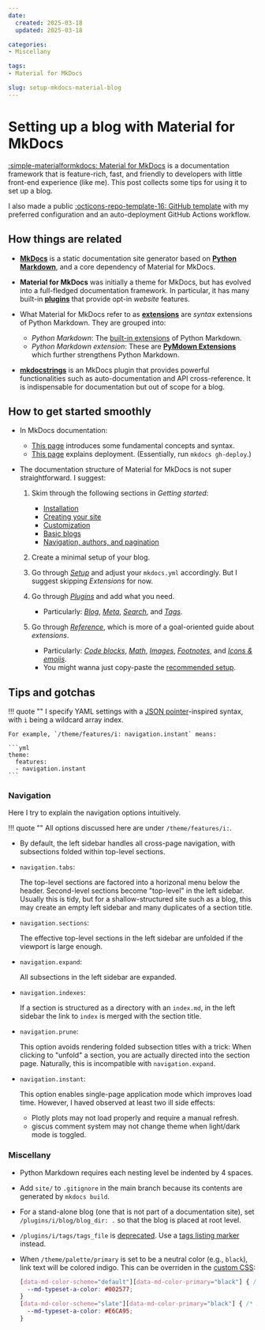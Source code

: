 ```yaml
---
date:
  created: 2025-03-18
  updated: 2025-03-18

categories:
- Miscellany

tags:
- Material for MkDocs

slug: setup-mkdocs-material-blog
---
```


# Setting up a blog with Material for MkDocs

[:simple-materialformkdocs: Material for MkDocs][1] is a documentation framework
that is feature-rich, fast, and friendly to developers with little front-end experience
(like me). This post collects some tips for using it to set up a blog.

I also made a public [:octicons-repo-template-16: GitHub template][2]
with my preferred configuration and an auto-deployment GitHub Actions workflow.

<!-- more -->


## How things are related

- [**MkDocs**][3] is a static documentation site generator based on
  [**Python Markdown**][13], and a core dependency of Material for MkDocs.

- **Material for MkDocs** was initially a theme for MkDocs,
  but has evolved into a full-fledged documentation framework. In particular,
  it has many built-in [**plugins**][14] that provide opt-in _website_ features.

- What Material for MkDocs refer to as [**extensions**][15] are
  _syntax_ extensions of Python Markdown. They are grouped into:
    - _Python Markdown_: The [built-in extensions][16] of Python Markdown.
    - _Python Markdown extension_:
      These are [**PyMdown Extensions**][16] which further strengthens Python Markdown.

- [**mkdocstrings**][17] is an MkDocs plugin that provides powerful functionalities
  such as auto-documentation and API cross-reference.
  It is indispensable for documentation but out of scope for a blog.


## How to get started smoothly

- In MkDocs documentation:
    - [This page][4] introduces some fundamental concepts and syntax.
    - [This page][9] explains deployment. (Essentially, run `mkdocs gh-deploy`.)

- The documentation structure of Material for MkDocs is not super straightforward.
  I suggest:

    1. Skim through the following sections in _Getting started_:
        - [Installation][5]
        - [Creating your site][6]
        - [Customization][8]
        - [Basic blogs][10]
        - [Navigation, authors, and pagination][11]

    2. Create a minimal setup of your blog.

    3. Go through [_Setup_][12] and adjust your `mkdocs.yml` accordingly.
       But I suggest skipping _Extensions_ for now.

    4. Go through [_Plugins_][14] and add what you need.
        - Particularly: [_Blog_][18], [_Meta_][19], [_Search_][20], and [_Tags_][21].

    5. Go through [_Reference_][22],
       which is more of a goal-oriented guide about _extensions_.
        - Particularly: [_Code blocks_][23], [_Math_][24], [_Images_][25],
          [_Footnotes_][26], and [_Icons & emojis_][27].
        - You might wanna just copy-paste the [recommended setup][28].


## Tips and gotchas

!!! quote "&#8203;"
    I specify YAML settings with a [JSON pointer][29]-inspired syntax,
    with `i` being a wildcard array index.

    For example, `/theme/features/i: navigation.instant` means:

    ```yml
    theme:
      features:
      - navigation.instant
    ```

### Navigation

Here I try to explain the navigation options intuitively.

!!! quote "&#8203;"
    All options discussed here are under `/theme/features/i:`.

- By default, the left sidebar handles all cross-page navigation,
  with subsections folded within top-level sections.

- `navigation.tabs`:

    The top-level sections are factored into a horizonal menu below the header.
    Second-level sections become "top-level" in the left sidebar.
    Usually this is tidy, but for a shallow-structured site such as a blog,
    this may create an empty left sidebar and many duplicates of a section title.

- `navigation.sections`:

    The effective top-level sections in the left sidebar are unfolded
    if the viewport is large enough.

- `navigation.expand`:

    All subsections in the left sidebar are expanded.

- `navigation.indexes`:

    If a section is structured as a directory with an `index.md`,
    in the left sidebar the link to `index` is merged with the section title.

- `navigation.prune`:

    This option avoids rendering folded subsection titles with a trick:
    When clicking to "unfold" a section, you are actually directed into the section page.
    Naturally, this is incompatible with `navigation.expand`.

- `navigation.instant`:

    This option enables single-page application mode which improves load time.
    However, I haved observed at least two ill side effects:

    - Plotly plots may not load properly and require a manual refresh.
    - giscus comment system may not change theme when light/dark mode is toggled.

### Miscellany

- Python Markdown requires each nesting level be indented by 4 spaces.

- Add `site/` to `.gitignore` in the main branch
  because its contents are generated by `mkdocs build`.

- For a stand-alone blog (one that is not part of a documentation site),
  set `/plugins/i/blog/blog_dir: .` so that the blog is placed at root level.

- `/plugins/i/tags/tags_file` is [deprecated][30].
  Use a [tags listing marker][31] instead.

- When `/theme/palette/primary` is set to be a neutral color (e.g., `black`),
  link text will be colored indigo. This can be overriden in the [custom CSS][32]:
  ```css
  [data-md-color-scheme="default"][data-md-color-primary="black"] { /* Light mode */
    --md-typeset-a-color: #002577;
  }
  [data-md-color-scheme="slate"][data-md-color-primary="black"] { /* Dark mode */
    --md-typeset-a-color: #E6CA95;
  }
  ```


[1]: https://squidfunk.github.io/mkdocs-material/
[2]: https://github.com/dd-n-kk/mkdocs-material-blog
[3]: https://www.mkdocs.org/
[4]: https://www.mkdocs.org/user-guide/writing-your-docs/
[5]: https://squidfunk.github.io/mkdocs-material/getting-started/
[6]: https://squidfunk.github.io/mkdocs-material/creating-your-site/
[7]: https://squidfunk.github.io/mkdocs-material/publishing-your-site/
[8]: https://squidfunk.github.io/mkdocs-material/customization/
[9]: https://www.mkdocs.org/user-guide/deploying-your-docs/
[10]: https://squidfunk.github.io/mkdocs-material/tutorials/blogs/basic/
[11]: https://squidfunk.github.io/mkdocs-material/tutorials/blogs/navigation/
[12]: https://squidfunk.github.io/mkdocs-material/setup/
[13]: https://python-markdown.github.io/
[14]: https://squidfunk.github.io/mkdocs-material/plugins/
[15]: https://squidfunk.github.io/mkdocs-material/setup/extensions/
[16]: https://python-markdown.github.io/extensions/
[17]: https://mkdocstrings.github.io/
[18]: https://squidfunk.github.io/mkdocs-material/plugins/blog/
[19]: https://squidfunk.github.io/mkdocs-material/plugins/meta/
[20]: https://squidfunk.github.io/mkdocs-material/plugins/search/
[21]: https://squidfunk.github.io/mkdocs-material/plugins/tags/
[22]: https://squidfunk.github.io/mkdocs-material/reference/
[23]: https://squidfunk.github.io/mkdocs-material/reference/code-blocks/
[24]: https://squidfunk.github.io/mkdocs-material/reference/math/
[25]: https://squidfunk.github.io/mkdocs-material/reference/images/
[26]: https://squidfunk.github.io/mkdocs-material/reference/footnotes/
[27]: https://squidfunk.github.io/mkdocs-material/reference/icons-emojis/
[28]: https://squidfunk.github.io/mkdocs-material/setup/extensions/#recommended-configuration
[29]: https://gregsdennis.github.io/Manatee.Json/usage/pointer.html
[30]: https://squidfunk.github.io/mkdocs-material/plugins/tags/#config.tags_file
[31]: https://squidfunk.github.io/mkdocs-material/setup/setting-up-tags/#adding-a-tags-index
[32]: https://squidfunk.github.io/mkdocs-material/customization/#additional-css
